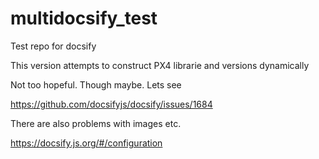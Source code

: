 # multidocsify_test
Test repo for docsify

This version attempts to construct PX4 librarie and versions dynamically

Not too hopeful. Though maybe. Lets see 

https://github.com/docsifyjs/docsify/issues/1684

There are also problems with images etc.


https://docsify.js.org/#/configuration